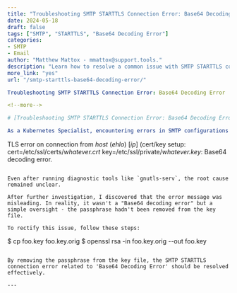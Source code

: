 ```yaml
---
title: "Troubleshooting SMTP STARTTLS Connection Error: Base64 Decoding Error"
date: 2024-05-18
draft: false
tags: ["SMTP", "STARTTLS", "Base64 Decoding Error"]
categories:
- SMTP
- Email
author: "Matthew Mattox - mmattox@support.tools."
description: "Learn how to resolve a common issue with SMTP STARTTLS connections encountering 'Base64 Decoding Error'."
more_link: "yes"
url: "/smtp-starttls-base64-decoding-error/"

Troubleshooting SMTP STARTTLS Connection Error: Base64 Decoding Error

<!--more-->

# [Troubleshooting SMTP STARTTLS Connection Error: Base64 Decoding Error](#troubleshooting-smtp-starttls-connection-error-base64-decoding-error)

As a Kubernetes Specialist, encountering errors in SMTP configurations can be frustrating. Recently, while setting up STARTTLS on exim4 in Debian 4.0 (Etch), I faced an intriguing issue. The system repeatedly reported a cryptic message:

```
TLS error on connection from _host_ (_ehlo_) [_ip_]
(cert/key setup: cert=/etc/ssl/certs/_whatever.crt_ key=/etc/ssl/private/_whatever.key_:
Base64 decoding error.
```

Even after running diagnostic tools like `gnutls-serv`, the root cause remained unclear.

After further investigation, I discovered that the error message was misleading. In reality, it wasn't a "Base64 decoding error" but a simple oversight - the passphrase hadn't been removed from the key file.

To rectify this issue, follow these steps:

```
$ cp foo.key foo.key.orig
$ openssl rsa -in foo.key.orig --out foo.key
```

By removing the passphrase from the key file, the SMTP STARTTLS connection error related to 'Base64 Decoding Error' should be resolved effectively.

---
```


